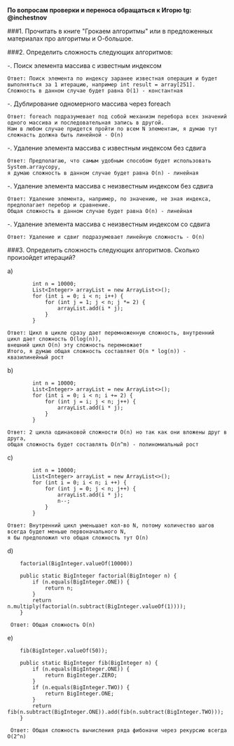 **По вопросам проверки и переноса обращаться к Игорю tg: @inchestnov**

###1. Прочитать в книге "Грокаем алгоритмы" или в предложенных материалах про алгоритмы и О-большое.

###2. Определить сложность следующих алгоритмов:

-. Поиск элемента массива с известным индексом

    Ответ: Поиск элемента по индексу заранее известная операция и будет выполняться за 1 итерацию, например int result = array[251].
    Сложность в данном случае будет равнa O(1) - константная 

-. Дублирование одномерного массива через foreach

    Ответ: foreach подразумевает под собой механизм перебора всех значений одного массива и последовательная запись в другой.
    Нам в любом случае придется пройти по всем N элементам, я думаю тут сложнасть должна быть линейной - O(n)

-. Удаление элемента массива с известным индексом без сдвига

    Ответ: Предполагаю, что самым удобным способом будет использовать System.arraycopy, 
    я думаю сложность в данном случае будет равна O(n) - линейная

-. Удаление элемента массива с неизвестным индексом без сдвига

    Ответ: Удаление элемента, например, по значению, не зная индекса, предполагает перебор и сравнение.  
    Общая сложность в данном случае будет равна O(n) - линейная

-. Удаление элемента массива с неизвестным индексом со сдвига

    Ответ: Удаление и сдвиг подразумевает линейную сложность - O(n)

###3. Определить сложность следующих алгоритмов. Сколько произойдет итераций?

a)

```
        int n = 10000;
        List<Integer> arrayList = new ArrayList<>();
        for (int i = 0; i < n; i++) {
            for (int j = 1; j < n; j *= 2) {
                arrayList.add(i * j);
            }
        }
```
    Ответ: Цикл в цикле сразу дает перемноженную сложность, внутренний цикл дает сложность O(log(n)), 
    внешний цикл O(n) эту сложность перемножает
    Итого, я думаю общая сложность составляет O(n * log(n)) - квазилинейный рост
b)

```
        int n = 10000;
        List<Integer> arrayList = new ArrayList<>();
        for (int i = 0; i < n; i += 2) {
            for (int j = i; j < n; j++) {
                arrayList.add(i * j);
            }
        }
```
    Ответ: 2 цикла одинаковой сложности O(n) но так как они вложены друг в друга, 
    общая сложность будет составлять O(n^m) - полиномиальный рост

с)

```
        int n = 10000;
        List<Integer> arrayList = new ArrayList<>();
        for (int i = 0; i < n; i ++) {
            for (int j = 0; j < n; j++) {
                arrayList.add(i * j);
				n--;
            }
        }
```
    Ответ: Внутренний цикл уменьшает кол-во N, потому количество шагов всегда будет меньше первоначального N,
    я бы предположил что общая сложность тут O(n) 

d)
```	
    factorial(BigInteger.valueOf(10000))
	
    public static BigInteger factorial(BigInteger n) {
        if (n.equals(BigInteger.ONE)) {
            return n;
        }
        return n.multiply(factorial(n.subtract(BigInteger.valueOf(1))));
    }
```
     Ответ: Общая сложность O(n)

e)
```
    fib(BigInteger.valueOf(50));

    public static BigInteger fib(BigInteger n) {
        if (n.equals(BigInteger.ONE)) {
            return BigInteger.ZERO;
        }
        if (n.equals(BigInteger.TWO)) {
            return BigInteger.ONE;
        }
        return fib(n.subtract(BigInteger.ONE)).add(fib(n.subtract(BigInteger.TWO)));
    }
```
     Ответ: Общая сложность вычисления ряда фибоначи через рекурсию всегда O(2^n)